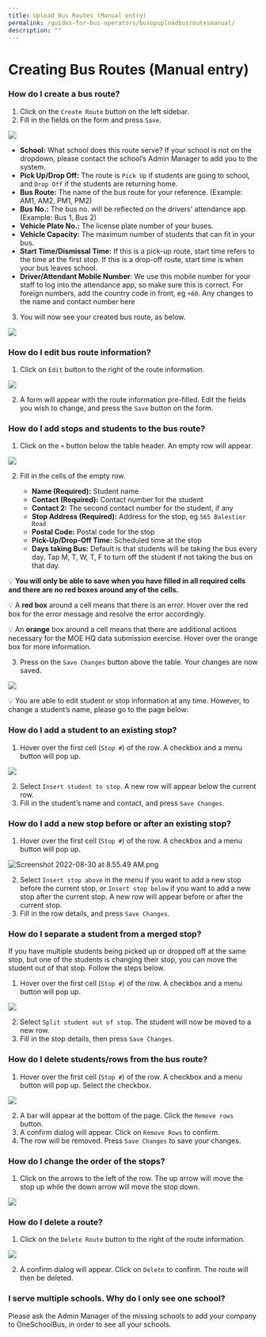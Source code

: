 ```yaml
---
title: Upload Bus Routes (Manual entry)
permalink: /guides-for-bus-operators/busopuploadbusroutesmanual/
description: ""
---
```

# Creating Bus Routes (Manual entry)



### How do I create a bus route?

1. Click on the `Create Route` button on the left sidebar. 
2. Fill in the fields on the form and press `Save`.

 ![](/images/Operator/osb%20ops%2004%20create%20route.png)

   - **School:** What school does this route serve? If your school is not on the dropdown, please contact the school’s Admin Manager to add you to the system. 
   - **Pick Up/Drop Off:** The route is `Pick Up` if students are going to school, and `Drop Off` if the students are returning home.
   - **Bus Route:** The name of the bus route for your reference. (Example: AM1, AM2, PM1, PM2)
   - **Bus No.:** The bus no. will be reflected on the drivers’ attendance app. (Example: Bus 1, Bus 2)
   - **Vehicle Plate No.:** The license plate number of your buses. 
   - **Vehicle Capacity:** The maximum number of students that can fit in your bus.
   - **Start Time/Dismissal Time:** If this is a pick-up route, start time refers to the time at the first stop. If this is a drop-off route, start time is when your bus leaves school.
   - **Driver/Attendant Mobile Number**: We use this mobile number for your staff to log into the attendance app, so make sure this is correct. For foreign numbers, add the country code in front, eg `+60`. Any changes to the name and contact number here 
    
3. You will now see your created bus route, as below.

![](/images/Operator/osb%20ops%2005%20bus%20route.png)

### How do I edit bus route information?

1. Click on `Edit` button to the right of the route information.

![](/images/Operator/osb%20ops%2006%20bus%20route%20edit.png)

2. A form will appear with the route information pre-filled. Edit the fields you wish to change, and press the `Save` button on the form.

### How do I add stops and students to the bus route?

1. Click on the `+` button below the table header. An empty row will appear.

![](/images/Operator/osb%20ops%2007%20bus%20route%20add%20student.png)

2. Fill in the cells of the empty row. 

   - **Name (Required):** Student name
   - **Contact (Required):** Contact number for the student
   - **Contact 2:** The second contact number for the student, if any
   - **Stop Address (Required):** Address for the stop, eg `565 Balestier Road`
   - **Postal Code:** Postal code for the stop
   - **Pick-Up/Drop-Off Time:** Scheduled time at the stop
   - **Days taking Bus:** Default is that students will be taking the bus every day. Tap M, T, W, T, F to turn off the student if not taking the bus on that day.

💡 **You will only be able to save when you have filled in all required cells and there are no red boxes around any of the cells.**
   
💡 A **red box** around a cell means that there is an error. Hover over the red box for the error message and resolve the error accordingly.
   
💡 An **orange** box around a cell means that there are additional actions necessary for the MOE HQ data submission exercise. Hover over the orange box for more information.

3. Press on the `Save Changes` button above the table. Your changes are now saved.

![](/images/Operator/osb%20ops%2008%20bus%20route%20add%20student.png)

💡 You are able to edit student or stop information at any time. However, to change a student’s name, please go to the page below:


### How do I add a student to an existing stop?

1. Hover over the first cell (`Stop #`) of the row. A checkbox and a menu button will pop up.

![](/images/Operator/osb%20ops%2010%20bus%20route%20add%20stop.png)

2. Select `Insert student to stop`. A new row will appear below the current row. 
3. Fill in the student’s name and contact, and press `Save Changes`.

### How do I add a new stop before or after an existing stop?

1. Hover over the first cell (`Stop #`) of the row. A checkbox and a menu button will pop up.

![Screenshot 2022-08-30 at 8.55.49 AM.png](https://s3-us-west-2.amazonaws.com/secure.notion-static.com/cb2a8a9e-011b-4a80-ab0c-0cf9d5aaa894/Screenshot_2022-08-30_at_8.55.49_AM.png)

2. Select `Insert stop above` in the menu if you want to add a new stop before the current stop, or `Insert stop below` if you want to add a new stop after the current stop. A new row will appear before or after the current stop. 
3. Fill in the row details, and press `Save Changes`.

### How do I separate a student from a merged stop?

If you have multiple students being picked up or dropped off at the same stop, but one of the students is changing their stop, you can move the student out of that stop. Follow the steps below.

1. Hover over the first cell (`Stop #`) of the row. A checkbox and a menu button will pop up.

![](/images/Operator/osb%20ops%2011%20bus%20route%20split%20row.png)

2. Select `Split student out of stop`. The student will now be moved to a new row. 
3. Fill in the stop details, then press `Save Changes`.

### How do I delete students/rows from the bus route?

1. Hover over the first cell (`Stop #`) of the row. A checkbox and a menu button will pop up. Select the checkbox.

![](/images/Operator/osb%20ops%2013%20bus%20route%20delete%20student.png)

2. A bar will appear at the bottom of the page. Click the `Remove rows` button. 
3. A confirm dialog will appear. Click on `Remove Rows` to confirm.
4. The row will be removed. Press `Save Changes` to save your changes.

### How do I change the order of the stops?

1. Click on the arrows to the left of the row. The up arrow will move the stop up while the down arrow will move the stop down. 

![](/images/Operator/osb%20ops%2012%20bus%20route%20reorder.png)

### How do I delete a route?

1. Click on the `Delete Route` button to the right of the route information.

![](/images/Operator/osb%20ops%2014%20bus%20route%20delete%20route.png)

2. A confirm dialog will appear. Click on `Delete` to confirm. The route will then be deleted.

### I serve multiple schools. Why do I only see one school?

Please ask the Admin Manager of the missing schools to add your company to OneSchoolBus, in order to see all your schools.